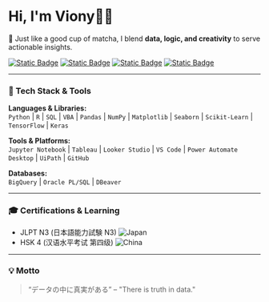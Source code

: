 # Hi, I'm Viony👋🌸

🍵 Just like a good cup of matcha, I blend **data, logic, and creativity** to serve actionable insights.  

[![Static Badge](https://img.shields.io/badge/LinkedIn-f28482?style=for-the-badge&link=https://www.linkedin.com/in/viony-catelina/)](https://www.linkedin.com/in/viony-catelina/)
[![Static Badge](https://img.shields.io/badge/Instagram-f5cac3?style=for-the-badge&link=https%3A%2F%2Fwww.instagram.com%2Fvionycatelina%2F)](https://www.instagram.com/vionycatelina/)
[![Static Badge](https://img.shields.io/badge/Email-f7ede2?style=for-the-badge&link=mailto%3Avionycatelina%40gmail.com)](mailto:Avionycatelina@gmail.com)
[![Static Badge](https://img.shields.io/badge/CONNECT-f6bd60?style=for-the-badge&link=https://vionycatelina.github.io/message.html)](https://vionycatelina.github.io/message.html)

---

### 🔧 Tech Stack & Tools

**Languages & Libraries:**  
`Python` | `R` | `SQL` | `VBA` | `Pandas` | `NumPy` | `Matplotlib` | `Seaborn` | `Scikit-Learn` | `TensorFlow` | `Keras`

**Tools & Platforms:**  
`Jupyter Notebook` | `Tableau` | `Looker Studio` | `VS Code` | `Power Automate Desktop` | `UiPath` | `GitHub`

**Databases:**  
`BigQuery` | `Oracle PL/SQL` | `DBeaver`

---

### 🎓 Certifications & Learning

- JLPT N3 (日本語能力試験 N3) ![Japan](https://raw.githubusercontent.com/stevenrskelton/flag-icon/master/png/16/country-4x3/jp.png "Japan")
- HSK 4 (汉语水平考试 第四级) ![China](https://raw.githubusercontent.com/stevenrskelton/flag-icon/master/png/16/country-4x3/cn.png "China")

---

### 💡 Motto

> “データの中に真実がある” – "There is truth in data."

